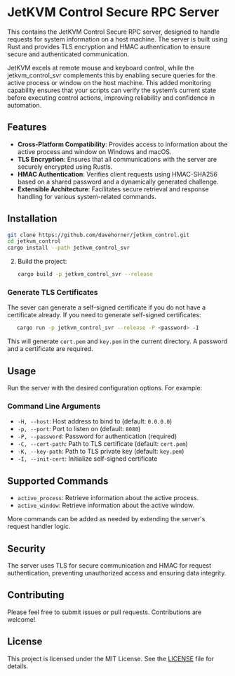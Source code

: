 # JetKVM Control Secure RPC Server

This contains the JetKVM Control Secure RPC server, designed to handle requests for system information on a host machine. The server is built using Rust and provides TLS encryption and HMAC authentication to ensure secure and authenticated communication.

JetKVM excels at remote mouse and keyboard control, while the jetkvm_control_svr complements this by enabling secure queries for the active process or window on the host machine. This added monitoring capability ensures that your scripts can verify the system’s current state before executing control actions, improving reliability and confidence in automation.

## Features

- **Cross-Platform Compatibility**: Provides access to information about the active process and window on Windows and macOS.
- **TLS Encryption**: Ensures that all communications with the server are securely encrypted using Rustls.
- **HMAC Authentication**: Verifies client requests using HMAC-SHA256 based on a shared password and a dynamically generated challenge.
- **Extensible Architecture**: Facilitates secure retrieval and response handling for various system-related commands.

## Installation

   ```bash
   git clone https://github.com/davehorner/jetkvm_control.git
   cd jetkvm_control
   cargo install --path jetkvm_control_svr 
   ```

2. Build the project:
   ```bash
   cargo build -p jetkvm_control_svr --release 
   ```

### Generate TLS Certificates

The sever can generate a self-signed certificate if you do not have a certificate already.
If you need to generate self-signed certificates:

```bash
   cargo run -p jetkvm_control_svr --release -P <password> -I
```

This will generate `cert.pem` and `key.pem` in the current directory.  A password and a certificate are required.

## Usage

Run the server with the desired configuration options. For example:

### Command Line Arguments

- `-H, --host`: Host address to bind to (default: `0.0.0.0`)
- `-p, --port`: Port to listen on (default: `8080`)
- `-P, --password`: Password for authentication (required)
- `-C, --cert-path`: Path to TLS certificate (default: `cert.pem`)
- `-K, --key-path`: Path to TLS private key (default: `key.pem`)
- `-I, --init-cert`: Initialize self-signed certificate

## Supported Commands

- `active_process`: Retrieve information about the active process.
- `active_window`: Retrieve information about the active window.

More commands can be added as needed by extending the server's request handler logic.

## Security

The server uses TLS for secure communication and HMAC for request authentication, preventing unauthorized access and ensuring data integrity.

## Contributing

Please feel free to submit issues or pull requests. Contributions are welcome!

## License

This project is licensed under the MIT License. See the [LICENSE](LICENSE) file for details.
